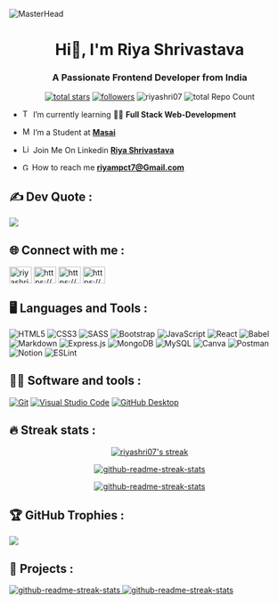 <!--
**riyashri07/riyashri07** is a ✨ _special_ ✨ repository because its `README.md` (this file) appears on your GitHub profile.

Here are some ideas to get you started:

* 🔭 I’m currently working on ...
* 🌱 I’m currently learning ...
* 👯 I’m looking to collaborate on ...
* 🤔 I’m looking for help with ...
* 💬 Ask me about ...
* 😄 Pronouns: ...
* ⚡ Fun fact: ...
-->
![MasterHead](https://www.hays.com.au/documents/3173609/3716998/Image_Tech_Job_Software_Developer_LandingPage.jpg/482fcd02-18cd-7adc-69ec-2810709139af?t=1618902865233)
<h1 align="center">Hi👋, I'm Riya Shrivastava</h1>
<h3 align="center">A Passionate Frontend Developer from India</h3>

<!--
[![](https://visitcount.itsvg.in/api?id=riyashri07&icon=5&color=12)](https://visitcount.itsvg.in) -->

<p align="center">
  <a href="https://github.com/riyashri07?tab=repositories&sort=stargazers">
    <img alt="total stars" title="Total stars on GitHub" src="https://custom-icon-badges.demolab.com/github/stars/riyashri07?color=55960c&style=for-the-badge&labelColor=488207&logo=star"/></a>
  <a href="https://github.com/riyashri07?tab=followers">
    <img alt="followers" title="Follow me on Github" src="https://custom-icon-badges.demolab.com/github/followers/riyashri07?color=236ad3&labelColor=1155ba&style=for-the-badge&logo=person-add&label=Follow&logoColor=white"/></a>
    <img src="https://komarev.com/ghpvc/?username=riyashri07&label=Profile%20views&color=8e24aa&style=for-the-badge" alt="riyashri07" />
    <img src="https://img.shields.io/github/directory-file-count/riyashri07/JS101_Learning_Javascript?style=for-the-badge" alt="total Repo Count">
</p>

- <img width="15px" src="https://cdn-icons-png.flaticon.com/512/534/534621.png" alt="Terminal Icon" /> I’m currently learning 🧑‍💻 **Full Stack Web-Development**

- <img width="15px" src="https://avatars.githubusercontent.com/u/61222534?s=200&v=4" alt="Masai Icon" /> I’m a Student at <a href="https://www.linkedin.com/school/masai-school/">**Masai**</a>

- <img width="15px" src="https://cdn-icons-png.flaticon.com/512/3536/3536505.png" alt="Linkedin Icon" /> Join Me On Linkedin <a href="https://www.linkedin.com/in/riya-shrivastava-87b8911b9/">**Riya Shrivastava**</a>

- <img width="13px" src="https://cdn-icons-png.flaticon.com/512/5968/5968534.png" alt="Gmail Icon" /> How to reach me **riyampct7@Gmail.com**

## ✍️ Dev Quote :

![](https://quotes-github-readme.vercel.app/api?type=horizontal&theme=dark)

## 🌐 Connect with me :



<p align="left">
  
  <a href="https://codesandbox.com/riyashri07" target="blank"><img align="center" src="https://raw.githubusercontent.com/rahuldkjain/github-profile-readme-generator/master/src/images/icons/Social/codesandbox.svg" alt="riyashri07" height="30" width="40" /></a>
  <a href="www.linkedin.com/in/riya-shrivastava-87b8911b9" target="blank"><img align="center" src="https://raw.githubusercontent.com/rahuldkjain/github-profile-readme-generator/master/src/images/icons/Social/linked-in-alt.svg" alt="https://www.linkedin.com/in/shantanu-suthar-8347031ab/" height="30" width="40" /></a>
  <a href="https://fb.com/riya.shrivastava.581730" target="blank"><img align="center" src="https://raw.githubusercontent.com/rahuldkjain/github-profile-readme-generator/master/src/images/icons/Social/facebook.svg" alt="https://www.facebook.com/riya.shrivastava.581730" height="30" width="40" /></a>
  <a href="https://instagram.com/ria_shrivastav/" target="blank"><img align="center" src="https://raw.githubusercontent.com/rahuldkjain/github-profile-readme-generator/master/src/images/icons/Social/instagram.svg" alt="https://www.instagram.com/ria_shrivastav/" height="30" width="40" /></a>
</p>

## 🖥️ Languages and Tools :

![HTML5](https://img.shields.io/badge/html5-%23E34F26.svg?style=for-the-badge&logo=html5&logoColor=white)
![CSS3](https://img.shields.io/badge/css3-%231572B6.svg?style=for-the-badge&logo=css3&logoColor=white)
![SASS](https://img.shields.io/badge/SASS-hotpink.svg?style=for-the-badge&logo=SASS&logoColor=white)
![Bootstrap](https://img.shields.io/badge/bootstrap-%23563D7C.svg?style=for-the-badge&logo=bootstrap&logoColor=white)
![JavaScript](https://img.shields.io/badge/javascript-%23323330.svg?style=for-the-badge&logo=javascript&logoColor=%23F7DF1E)
![React](https://img.shields.io/badge/react-%2320232a.svg?style=for-the-badge&logo=react&logoColor=%2361DAFB)
![Babel](https://img.shields.io/badge/Babel-F9DC3e?style=for-the-badge&logo=babel&logoColor=black)
![Markdown](https://img.shields.io/badge/markdown-%23000000.svg?style=for-the-badge&logo=markdown&logoColor=white)
![Express.js](https://img.shields.io/badge/express.js-%23404d59.svg?style=for-the-badge&logo=express&logoColor=%2361DAFB)
![MongoDB](https://img.shields.io/badge/MongoDB-%234ea94b.svg?style=for-the-badge&logo=mongodb&logoColor=white)
![MySQL](https://img.shields.io/badge/mysql-%2300f.svg?style=for-the-badge&logo=mysql&logoColor=white)
![Canva](https://img.shields.io/badge/Canva-%2300C4CC.svg?style=for-the-badge&logo=Canva&logoColor=white)
![Postman](https://img.shields.io/badge/Postman-FF6C37?style=for-the-badge&logo=postman&logoColor=white)
![Notion](https://img.shields.io/badge/Notion-%23000000.svg?style=for-the-badge&logo=notion&logoColor=white)
![ESLint](https://img.shields.io/badge/ESLint-4B3263?style=for-the-badge&logo=eslint&logoColor=white)

## 👨‍💻 Software and tools :

<p>

<a href="#"><img alt="Git" src="https://img.shields.io/badge/Git-F05033.svg?logo=git&logoColor=white"></a>
<a href="#"><img alt="Visual Studio Code" src="https://img.shields.io/badge/Visual%20Studio%20Code-0078d7.svg?logo=visual-studio-code&logoColor=white"></a>
<a href="#"><img alt="GitHub Desktop" src="https://img.shields.io/badge/GitHub%20Desktop-8034A9.svg?logo=github&logoColor=white"></a>

</p>

## 🔥 Streak stats :

<p align="center">
  <a href="#">
    <img alt="riyashri07's streak" src="https://github-readme-stats.vercel.app/api?username=riyashri07&theme=dark&hide_border=false&include_all_commits=true&count_private=true"/>
  </a>
  </p>
  <p align="center">
  <a href="#">
  <img align="center" src="https://github-readme-streak-stats.herokuapp.com/?user=riyashri07&theme=dark&hide_border=false" alt="github-readme-streak-stats" alt="riyashri07" />
  </a>

</p>

<p align="center">
  <a href="#">
    <img align="center" src="https://github-readme-stats.vercel.app/api/top-langs/?username=riyashri07&theme=dark&hide_border=false&include_all_commits=true&count_private=true&layout=compact" alt="github-readme-streak-stats"/>
  </a>
</p>

## 🏆 GitHub Trophies :

![](https://github-profile-trophy.vercel.app/?username=riyashri07&theme=monokai&no-frame=true&no-bg=false&margin-w=4)

## 📂 Projects :

<p>
<a href="https://github.com/riyashri07/simple-tank-2275">
  <img src="https://github-readme-stats.vercel.app/api/pin/?username=riyashri07&repo=simple-tank-2275&theme=react&bg_color=1F222E&title_color=F85D7F&hide_border=true&icon_color=F8D866&show_icons=false" alt="github-readme-streak-stats" />
</a>
<!-- <a href="https://github.com/SutharShantanu/-absurd-stage-2740">
  <img src="https://github-readme-stats.vercel.app/api/pin/?username=sutharshantanu&repo=-absurd-stage-2740&theme=react&bg_color=1F222E&title_color=F85D7F&hide_border=true&icon_color=F8D866&show_icons=false" alt="github-readme-streak-stats" />
</a>
<a href="https://github.com/SutharShantanu/-fit-hook-8952">
<img src="https://github-readme-stats.vercel.app/api/pin/?username=sutharshantanu&repo=-fit-hook-8952&theme=react&bg_color=1F222E&title_color=F85D7F&hide_border=true&icon_color=F8D866&show_icons=false" alt="github-readme-streak-stats" />
</a> -->
<a href="https://github.com/riyashri07/JS101_Learning_Javascript">
  <img src="https://github-readme-stats.vercel.app/api/pin/?username=riyashri07&repo=JS101_Learning_Javascript&theme=react&bg_color=1F222E&title_color=F85D7F&hide_border=true&icon_color=F8D866&show_icons=false" alt="github-readme-streak-stats" />
</a>
</p>
<!-- <a href="https://github.com/ashutosh00710/github-readme-activity-graph"><img alt="DenverCoder1's Activity Graph" src="https://denvercoder1-activity-graph.herokuapp.com/graph/?username=sutharshantanu&bg_color=1F222E&color=F8D866&line=F85D7F&point=FFFFFF&hide_border=true" /></a> -->
